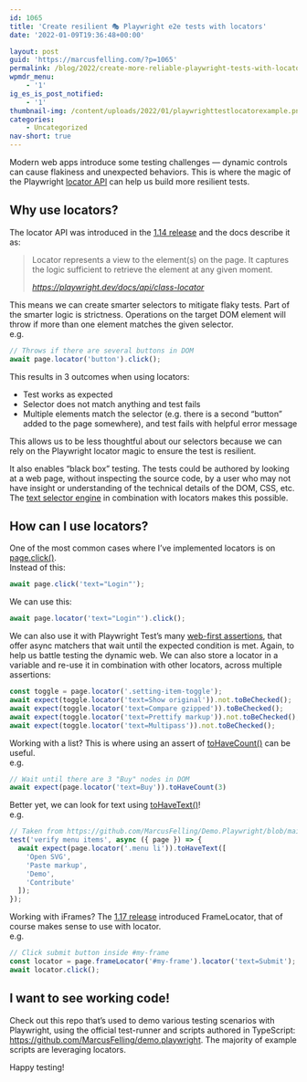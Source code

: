 ```yaml
---
id: 1065
title: 'Create resilient 🎭 Playwright e2e tests with locators'
date: '2022-01-09T19:36:48+00:00'

layout: post
guid: 'https://marcusfelling.com/?p=1065'
permalink: /blog/2022/create-more-reliable-playwright-tests-with-locators/
wpmdr_menu:
    - '1'
ig_es_is_post_notified:
    - '1'
thumbnail-img: /content/uploads/2022/01/playwrighttestlocatorexample.png
categories:
    - Uncategorized
nav-short: true
---
```


Modern web apps introduce some testing challenges — dynamic controls can cause flakiness and unexpected behaviors. This is where the magic of the Playwright [locator API](https://playwright.dev/docs/api/class-locator) can help us build more resilient tests.

## Why use locators?

The locator API was introduced in the [1.14 release](https://playwright.dev/docs/release-notes#-new-locators-api) and the docs describe it as:

> Locator represents a view to the element(s) on the page. It captures the logic sufficient to retrieve the element at any given moment.
> 
> <cite>https://playwright.dev/docs/api/class-locator</cite>

This means we can create smarter selectors to mitigate flaky tests. Part of the smarter logic is strictness. Operations on the target DOM element will throw if more than one element matches the given selector.   
e.g.

```typescript
// Throws if there are several buttons in DOM
await page.locator('button').click();
```

This results in 3 outcomes when using locators:

- Test works as expected
- Selector does not match anything and test fails
- Multiple elements match the selector (e.g. there is a second “button” added to the page somewhere), and test fails with helpful error message

This allows us to be less thoughtful about our selectors because we can rely on the Playwright locator magic to ensure the test is resilient.

It also enables “black box” testing. The tests could be authored by looking at a web page, without inspecting the source code, by a user who may not have insight or understanding of the technical details of the DOM, CSS, etc. The [text selector engine](https://playwright.dev/docs/selectors#text-selector) in combination with locators makes this possible.

## How can I use locators?

One of the most common cases where I’ve implemented locators is on [page.click()](https://playwright.dev/docs/api/class-page#page-click).   
Instead of this:

```typescript
await page.click('text="Login"');
```

We can use this:

```typescript
await page.locator('text="Login"').click();
```

We can also use it with Playwright Test’s many [web-first assertions](https://playwright.dev/docs/test-assertion), that offer async matchers that wait until the expected condition is met. Again, to help us battle testing the dynamic web. We can also store a locator in a variable and re-use it in combination with other locators, across multiple assertions:

```typescript
const toggle = page.locator('.setting-item-toggle');
await expect(toggle.locator('text=Show original')).not.toBeChecked();
await expect(toggle.locator('text=Compare gzipped')).toBeChecked();
await expect(toggle.locator('text=Prettify markup')).not.toBeChecked();
await expect(toggle.locator('text=Multipass')).not.toBeChecked();
```

Working with a list? This is where using an assert of [toHaveCount()](https://playwright.dev/docs/test-assertions#expectlocatortohavecountcount-options) can be useful.   
e.g.

```typescript
// Wait until there are 3 "Buy" nodes in DOM
await expect(page.locator('text=Buy')).toHaveCount(3)
```

Better yet, we can look for text using [toHaveText()](https://playwright.dev/docs/test-assertions#expectlocatortohavetextexpected-options)!  
e.g.

```typescript
// Taken from https://github.com/MarcusFelling/Demo.Playwright/blob/main/svgomg/tests/example.spec.ts
test('verify menu items', async ({ page }) => {
  await expect(page.locator('.menu li')).toHaveText([
    'Open SVG',
    'Paste markup',
    'Demo',
    'Contribute'
  ]);
});
```

Working with iFrames? The [1.17 release](https://playwright.dev/docs/release-notes#frame-locators) introduced FrameLocator, that of course makes sense to use with locator.  
e.g.

```typescript
// Click submit button inside #my-frame
const locator = page.frameLocator('#my-frame').locator('text=Submit');
await locator.click();
```

## I want to see working code!

Check out this repo that’s used to demo various testing scenarios with Playwright, using the official test-runner and scripts authored in TypeScript: <https://github.com/MarcusFelling/demo.playwright>. The majority of example scripts are leveraging locators.

Happy testing!